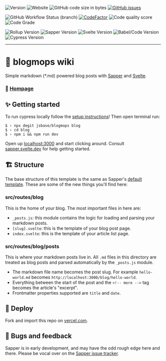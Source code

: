 ![Version](https://img.shields.io/github/package-json/v/jsbase/blogmops/master?color=violet&label=stable)
![Website](https://img.shields.io/website?down_color=%23e60a33&down_message=offline&label=blogmops&up_color=%2315c11a&up_message=online&url=https%3A%2F%2Fimg.shields.io%2Fwebsite%2Fhttp%2Fblogmops.vercel.app.svg)
![GitHub code size in bytes](https://img.shields.io/github/languages/code-size/jsbase/blogmops?label=size)
[![GitHub issues](https://img.shields.io/github/issues/jsbase/blogmops)](https://github.com/jsbase/blogmops/issues)

![GitHub Workflow Status (branch)](https://img.shields.io/github/workflow/status/jsbase/blogmops/Test%20action%20runner/master?label=cypress)
[![CodeFactor](https://www.codefactor.io/repository/github/jsbase/blogmops/badge)](https://www.codefactor.io/repository/github/jsbase/blogmops)
![Code quality score](https://www.code-inspector.com/project/10870/score/svg)
![Code Grade](https://www.code-inspector.com/project/10870/status/svg)

![Rollup Version](https://img.shields.io/github/package-json/dependency-version/jsbase/blogmops/dev/rollup)
![Sapper Version](https://img.shields.io/github/package-json/dependency-version/jsbase/blogmops/dev/sapper)
![Svelte Version](https://img.shields.io/github/package-json/dependency-version/jsbase/blogmops/dev/svelte)
![Babel/Code Version](https://img.shields.io/github/package-json/dependency-version/jsbase/blogmops/dev/@babel/core)
![Cypress Version](https://img.shields.io/github/package-json/dependency-version/jsbase/blogmops/dev/cypress)

---

# 🧾 blogmops wiki

Simple markdown (*.md) powered blog posts with [Sapper](https://github.com/sveltejs/sapper) and [Svelte](https://github.com/sveltejs/svelte).

### 🧷 [Hompage](https://blogmops.vercel.app/)

## ✨ Getting started

To run cypress locally follow the [setup instructions](https://cypress.io)!
Then open terminal run:

```shell
$ › npx degit jsbase/blogmops blog
$ › cd blog
$ › npm i && npm run dev
```

Open up [localhost:3000](http://localhost:3000) and start clicking around.
Consult [sapper.svelte.dev](https://sapper.svelte.dev) for help getting started.


## 🏗 Structure

The base structure of this template is the same as Sapper's [default template](https://github.com/sveltejs/sapper-template/). These are some of the new things you'll find here:

### src/routes/blog

This is the home of your blog. The most important files in here are:

- `_posts.js`: this module contains the logic for loading and parsing your markdown posts.
- `[slug].svelte`: this is the template of your blog post page.
- `index.svelte`: this is the template of your article list page.

### src/routes/blog/posts

This is where your markdown posts live in. All `.md` files in this directory are treated as blog posts and parsed automatically by the `_posts.js` module.

- The markdown file name becomes the post slug. For example `hello-world.md` becomes `http://localhost:3000/blog/hello-world`.
- Everything between the start of the post and the `<!-- more -->` tag becomes the article's "excerpt".
- Frontmatter properties supported are `title` and `date`.


## 🚀 Deploy

Fork and import this repo on [vercel.com](https://www.vercel.com/).

## 🐛 Bugs and feedback

Sapper is in early development, and may have the odd rough edge here and there. Please be vocal over on the [Sapper issue tracker](https://github.com/sveltejs/sapper/issues).
